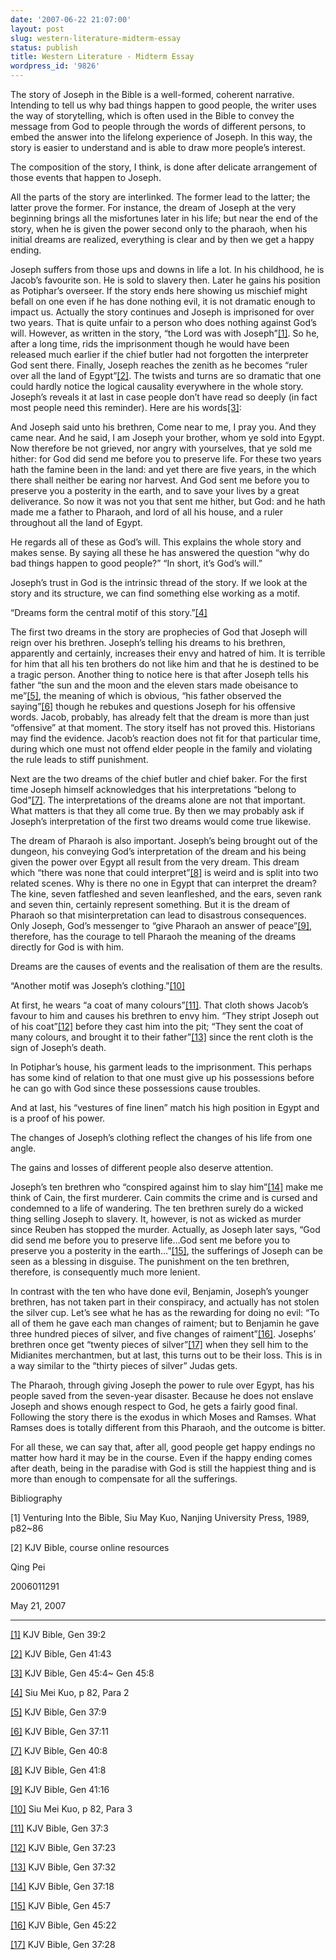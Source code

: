 ```yaml
---
date: '2007-06-22 21:07:00'
layout: post
slug: western-literature-midterm-essay
status: publish
title: Western Literature - Midterm Essay
wordpress_id: '9826'
---
```


The story of Joseph in the Bible is a well-formed, coherent narrative. Intending to tell us why bad things happen to good people, the writer uses the way of storytelling, which is often used in the Bible to convey the message from God to people through the words of different persons, to embed the answer into the lifelong experience of Joseph. In this way, the story is easier to understand and is able to draw more people’s interest.


The composition of the story, I think, is done after delicate arrangement of those events that happen to Joseph.


All the parts of the story are interlinked. The former lead to the latter; the latter prove the former. For instance, the dream of Joseph at the very beginning brings all the misfortunes later in his life; but near the end of the story, when he is given the power second only to the pharaoh, when his initial dreams are realized, everything is clear and by then we get a happy ending.


Joseph suffers from those ups and downs in life a lot. In his childhood, he is Jacob’s favourite son. He is sold to slavery then. Later he gains his position as Potiphar’s overseer. If the story ends here showing us mischief might befall on one even if he has done nothing evil, it is not dramatic enough to impact us. Actually the story continues and Joseph is imprisoned for over two years. That is quite unfair to a person who does nothing against God’s will. However, as written in the story, “the Lord was with Joseph”[[1]](http://edwardtoday.spaces.live.com/mmm2008-07-24_12.50/#_ftn1). So he, after a long time, rids the imprisonment though he would have been released much earlier if the chief butler had not forgotten the interpreter God sent there. Finally, Joseph reaches the zenith as he becomes “ruler over all the land of Egypt”[[2]](http://edwardtoday.spaces.live.com/mmm2008-07-24_12.50/#_ftn2). The twists and turns are so dramatic that one could hardly notice the logical causality everywhere in the whole story. Joseph’s reveals it at last in case people don’t have read so deeply (in fact most people need this reminder). Here are his words[[3]](http://edwardtoday.spaces.live.com/mmm2008-07-24_12.50/#_ftn3):


And Joseph said unto his brethren, Come near to me, I pray you. And they came near. And he said, I am Joseph your brother, whom ye sold into Egypt. Now therefore be not grieved, nor angry with yourselves, that ye sold me hither: for God did send me before you to preserve life. For these two years hath the famine been in the land: and yet there are five years, in the which there shall neither be earing nor harvest. And God sent me before you to preserve you a posterity in the earth, and to save your lives by a great deliverance. So now it was not you that sent me hither, but God: and he hath made me a father to Pharaoh, and lord of all his house, and a ruler throughout all the land of Egypt.


He regards all of these as God’s will. This explains the whole story and makes sense. By saying all these he has answered the question “why do bad things happen to good people?” “In short, it’s God’s will.”


Joseph’s trust in God is the intrinsic thread of the story. If we look at the story and its structure, we can find something else working as a motif.


“Dreams form the central motif of this story.”[[4]](http://edwardtoday.spaces.live.com/mmm2008-07-24_12.50/#_ftn4)


The first two dreams in the story are prophecies of God that Joseph will reign over his brethren. Joseph’s telling his dreams to his brethren, apparently and certainly, increases their envy and hatred of him. It is terrible for him that all his ten brothers do not like him and that he is destined to be a tragic person. Another thing to notice here is that after Joseph tells his father “the sun and the moon and the eleven stars made obeisance to me”[[5]](http://edwardtoday.spaces.live.com/mmm2008-07-24_12.50/#_ftn5), the meaning of which is obvious, “his father observed the saying”[[6]](http://edwardtoday.spaces.live.com/mmm2008-07-24_12.50/#_ftn6) though he rebukes and questions Joseph for his offensive words. Jacob, probably, has already felt that the dream is more than just “offensive” at that moment. The story itself has not proved this. Historians may find the evidence. Jacob’s reaction does not fit for that particular time, during which one must not offend elder people in the family and violating the rule leads to stiff punishment.


Next are the two dreams of the chief butler and chief baker. For the first time Joseph himself acknowledges that his interpretations “belong to God”[[7]](http://edwardtoday.spaces.live.com/mmm2008-07-24_12.50/#_ftn7). The interpretations of the dreams alone are not that important. What matters is that they all come true. By then we may probably ask if Joseph’s interpretation of the first two dreams would come true likewise.


The dream of Pharaoh is also important. Joseph’s being brought out of the dungeon, his conveying God’s interpretation of the dream and his being given the power over Egypt all result from the very dream. This dream which “there was none that could interpret”[[8]](http://edwardtoday.spaces.live.com/mmm2008-07-24_12.50/#_ftn8) is weird and is split into two related scenes. Why is there no one in Egypt that can interpret the dream? The kine, seven fatfleshed and seven leanfleshed, and the ears, seven rank and seven thin, certainly represent something. But it is the dream of Pharaoh so that misinterpretation can lead to disastrous consequences. Only Joseph, God’s messenger to “give Pharaoh an answer of peace”[[9]](http://edwardtoday.spaces.live.com/mmm2008-07-24_12.50/#_ftn9), therefore, has the courage to tell Pharaoh the meaning of the dreams directly for God is with him.


Dreams are the causes of events and the realisation of them are the results.


“Another motif was Joseph’s clothing.”[[10]](http://edwardtoday.spaces.live.com/mmm2008-07-24_12.50/#_ftn10)


At first, he wears “a coat of many colours”[[11]](http://edwardtoday.spaces.live.com/mmm2008-07-24_12.50/#_ftn11). That cloth shows Jacob’s favour to him and causes his brethren to envy him. “They stript Joseph out of his coat”[[12]](http://edwardtoday.spaces.live.com/mmm2008-07-24_12.50/#_ftn12) before they cast him into the pit; “They sent the coat of many colours, and brought it to their father”[[13]](http://edwardtoday.spaces.live.com/mmm2008-07-24_12.50/#_ftn13) since the rent cloth is the sign of Joseph’s death.


In Potiphar’s house, his garment leads to the imprisonment. This perhaps has some kind of relation to that one must give up his possessions before he can go with God since these possessions cause troubles.


And at last, his “vestures of fine linen” match his high position in Egypt and is a proof of his power.


The changes of Joseph’s clothing reflect the changes of his life from one angle.


The gains and losses of different people also deserve attention.


Joseph’s ten brethren who “conspired against him to slay him”[[14]](http://edwardtoday.spaces.live.com/mmm2008-07-24_12.50/#_ftn14) make me think of Cain, the first murderer. Cain commits the crime and is cursed and condemned to a life of wandering. The ten brethren surely do a wicked thing selling Joseph to slavery. It, however, is not as wicked as murder since Reuben has stopped the murder. Actually, as Joseph later says, “God did send me before you to preserve life…God sent me before you to preserve you a posterity in the earth…”[[15]](http://edwardtoday.spaces.live.com/mmm2008-07-24_12.50/#_ftn15), the sufferings of Joseph can be seen as a blessing in disguise. The punishment on the ten brethren, therefore, is consequently much more lenient.


In contrast with the ten who have done evil, Benjamin, Joseph’s younger brethren, has not taken part in their conspiracy, and actually has not stolen the silver cup. Let’s see what he has as the rewarding for doing no evil: “To all of them he gave each man changes of raiment; but to Benjamin he gave three hundred pieces of silver, and five changes of raiment”[[16]](http://edwardtoday.spaces.live.com/mmm2008-07-24_12.50/#_ftn16). Josephs’ brethren once get “twenty pieces of silver”[[17]](http://edwardtoday.spaces.live.com/mmm2008-07-24_12.50/#_ftn17) when they sell him to the Midianites merchantmen, but at last, this turns out to be their loss. This is in a way similar to the “thirty pieces of silver” Judas gets.


The Pharaoh, through giving Joseph the power to rule over Egypt, has his people saved from the seven-year disaster. Because he does not enslave Joseph and shows enough respect to God, he gets a fairly good final. Following the story there is the exodus in which Moses and Ramses. What Ramses does is totally different from this Pharaoh, and the outcome is bitter.


For all these, we can say that, after all, good people get happy endings no matter how hard it may be in the course. Even if the happy ending comes after death, being in the paradise with God is still the happiest thing and is more than enough to compensate for all the sufferings.


Bibliography


[1] Venturing Into the Bible, Siu May Kuo, Nanjing University Press, 1989, p82~86


[2] KJV Bible, course online resources


Qing Pei


2006011291


May 21, 2007


* * *




[[1]](http://edwardtoday.spaces.live.com/mmm2008-07-24_12.50/#_ftnref1) KJV Bible, Gen 39:2


[[2]](http://edwardtoday.spaces.live.com/mmm2008-07-24_12.50/#_ftnref2) KJV Bible, Gen 41:43


[[3]](http://edwardtoday.spaces.live.com/mmm2008-07-24_12.50/#_ftnref3) KJV Bible, Gen 45:4~ Gen 45:8


[[4]](http://edwardtoday.spaces.live.com/mmm2008-07-24_12.50/#_ftnref4) Siu Mei Kuo, p 82, Para 2


[[5]](http://edwardtoday.spaces.live.com/mmm2008-07-24_12.50/#_ftnref5) KJV Bible, Gen 37:9


[[6]](http://edwardtoday.spaces.live.com/mmm2008-07-24_12.50/#_ftnref6) KJV Bible, Gen 37:11


[[7]](http://edwardtoday.spaces.live.com/mmm2008-07-24_12.50/#_ftnref7) KJV Bible, Gen 40:8


[[8]](http://edwardtoday.spaces.live.com/mmm2008-07-24_12.50/#_ftnref8) KJV Bible, Gen 41:8


[[9]](http://edwardtoday.spaces.live.com/mmm2008-07-24_12.50/#_ftnref9) KJV Bible, Gen 41:16


[[10]](http://edwardtoday.spaces.live.com/mmm2008-07-24_12.50/#_ftnref10) Siu Mei Kuo, p 82, Para 3


[[11]](http://edwardtoday.spaces.live.com/mmm2008-07-24_12.50/#_ftnref11) KJV Bible, Gen 37:3


[[12]](http://edwardtoday.spaces.live.com/mmm2008-07-24_12.50/#_ftnref12) KJV Bible, Gen 37:23


[[13]](http://edwardtoday.spaces.live.com/mmm2008-07-24_12.50/#_ftnref13) KJV Bible, Gen 37:32


[[14]](http://edwardtoday.spaces.live.com/mmm2008-07-24_12.50/#_ftnref14) KJV Bible, Gen 37:18


[[15]](http://edwardtoday.spaces.live.com/mmm2008-07-24_12.50/#_ftnref15) KJV Bible, Gen 45:7


[[16]](http://edwardtoday.spaces.live.com/mmm2008-07-24_12.50/#_ftnref16) KJV Bible, Gen 45:22


[[17]](http://edwardtoday.spaces.live.com/mmm2008-07-24_12.50/#_ftnref17) KJV Bible, Gen 37:28
